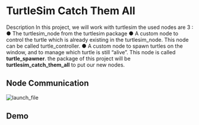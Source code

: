 # TurtleSim Catch Them All

Description 
In this project, we will work with turtlesim
the used nodes are 3 :
  ● The turtlesim_node from the turtlesim package
  ● A custom node to control the turtle which is already existing in the
    turtlesim_node. This node can be called turtle_controller.
  ● A custom node to spawn turtles on the window, and to manage which turtle is still “alive”.
    This node is called __turtle_spawner__.
    the package of this project will be __turtlesim_catch_them_all__ to put our new nodes.

## Node Communication 

![launch_file](https://github.com/fedikk/Ros2_For_Beginners/assets/98516504/0f6bf96c-8988-4490-9948-91c7eafca6bd)


## Demo

